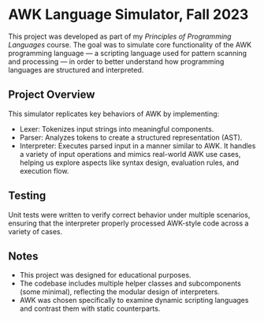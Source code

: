 # AWK Language Simulator, Fall 2023
This project was developed as part of my *Principles of Programming Languages* course. The goal was to simulate core functionality of the AWK programming language — a scripting language used for pattern scanning and processing — in order to better understand how programming languages are structured and interpreted.
## Project Overview
This simulator replicates key behaviors of AWK by implementing:
* Lexer: Tokenizes input strings into meaningful components.
* Parser: Analyzes tokens to create a structured representation (AST).
* Interpreter: Executes parsed input in a manner similar to AWK.
It handles a variety of input operations and mimics real-world AWK use cases, helping us explore aspects like syntax design, evaluation rules, and execution flow.
## Testing
Unit tests were written to verify correct behavior under multiple scenarios, ensuring that the interpreter properly processed AWK-style code across a variety of cases.
## Notes
* This project was designed for educational purposes.
* The codebase includes multiple helper classes and subcomponents (some minimal), reflecting the modular design of interpreters.
* AWK was chosen specifically to examine dynamic scripting languages and contrast them with static counterparts.
